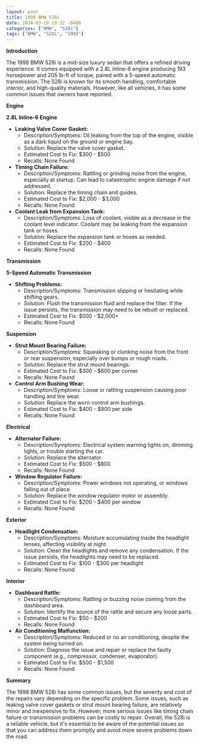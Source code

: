 ```yaml
---
layout: post
title: 1998 BMW 528i
date: 2024-03-28 19:22 -0400
categories: ["BMW", "528i"]
tags: ["BMW", "528i", "1998"]
---
```

**Introduction**

The 1998 BMW 528i is a mid-size luxury sedan that offers a refined driving experience. It comes equipped with a 2.8L inline-6 engine producing 193 horsepower and 205 lb-ft of torque, paired with a 5-speed automatic transmission. The 528i is known for its smooth handling, comfortable interior, and high-quality materials. However, like all vehicles, it has some common issues that owners have reported.

**Engine**

**2.8L Inline-6 Engine**

* **Leaking Valve Cover Gasket:**
    * Description/Symptoms: Oil leaking from the top of the engine, visible as a dark liquid on the ground or engine bay.
    * Solution: Replace the valve cover gasket.
    * Estimated Cost to Fix: $300 - $500
    * Recalls: None Found
* **Timing Chain Failure:**
    * Description/Symptoms: Rattling or grinding noise from the engine, especially at startup. Can lead to catastrophic engine damage if not addressed.
    * Solution: Replace the timing chain and guides.
    * Estimated Cost to Fix: $2,000 - $3,000
    * Recalls: None Found
* **Coolant Leak from Expansion Tank:**
    * Description/Symptoms: Loss of coolant, visible as a decrease in the coolant level indicator. Coolant may be leaking from the expansion tank or hoses.
    * Solution: Replace the expansion tank or hoses as needed.
    * Estimated Cost to Fix: $200 - $400
    * Recalls: None Found

**Transmission**

**5-Speed Automatic Transmission**

* **Shifting Problems:**
    * Description/Symptoms: Transmission slipping or hesitating while shifting gears.
    * Solution: Flush the transmission fluid and replace the filter. If the issue persists, the transmission may need to be rebuilt or replaced.
    * Estimated Cost to Fix: $500 - $2,000+
    * Recalls: None Found

**Suspension**

* **Strut Mount Bearing Failure:**
    * Description/Symptoms: Squeaking or clunking noise from the front or rear suspension, especially over bumps or rough roads.
    * Solution: Replace the strut mount bearings.
    * Estimated Cost to Fix: $300 - $600 per corner
    * Recalls: None Found
* **Control Arm Bushing Wear:**
    * Description/Symptoms: Loose or rattling suspension causing poor handling and tire wear.
    * Solution: Replace the worn control arm bushings.
    * Estimated Cost to Fix: $400 - $800 per side
    * Recalls: None Found

**Electrical**

* **Alternator Failure:**
    * Description/Symptoms: Electrical system warning lights on, dimming lights, or trouble starting the car.
    * Solution: Replace the alternator.
    * Estimated Cost to Fix: $500 - $800
    * Recalls: None Found
* **Window Regulator Failure:**
    * Description/Symptoms: Power windows not operating, or windows falling out of place.
    * Solution: Replace the window regulator motor or assembly.
    * Estimated Cost to Fix: $200 - $400 per window
    * Recalls: None Found

**Exterior**

* **Headlight Condensation:**
    * Description/Symptoms: Moisture accumulating inside the headlight lenses, affecting visibility at night.
    * Solution: Clean the headlights and remove any condensation. If the issue persists, the headlights may need to be replaced.
    * Estimated Cost to Fix: $100 - $300 per headlight
    * Recalls: None Found

**Interior**

* **Dashboard Rattle:**
    * Description/Symptoms: Rattling or buzzing noise coming from the dashboard area.
    * Solution: Identify the source of the rattle and secure any loose parts.
    * Estimated Cost to Fix: $50 - $200
    * Recalls: None Found
* **Air Conditioning Malfunction:**
    * Description/Symptoms: Reduced or no air conditioning, despite the system being turned on.
    * Solution: Diagnose the issue and repair or replace the faulty component (e.g., compressor, condenser, evaporator).
    * Estimated Cost to Fix: $500 - $1,500
    * Recalls: None Found

**Summary**

The 1998 BMW 528i has some common issues, but the severity and cost of the repairs vary depending on the specific problem. Some issues, such as leaking valve cover gaskets or strut mount bearing failure, are relatively minor and inexpensive to fix. However, more serious issues like timing chain failure or transmission problems can be costly to repair. Overall, the 528i is a reliable vehicle, but it's essential to be aware of the potential issues so that you can address them promptly and avoid more severe problems down the road.
